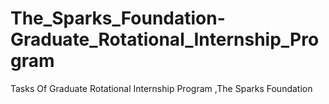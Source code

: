 # The_Sparks_Foundation-Graduate_Rotational_Internship_Program
Tasks Of Graduate Rotational Internship Program ,The Sparks Foundation
